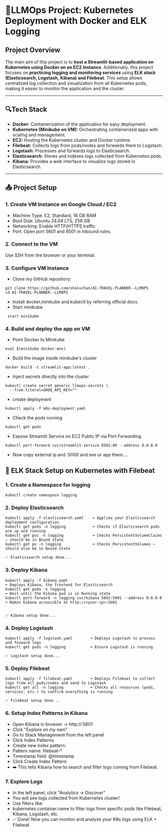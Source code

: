 # 🚀LLMOps Project: Kubernetes Deployment with Docker and ELK Logging

## Project Overview

The main aim of this project is to **host a Streamlit-based application on Kubernetes using Docker on an EC2 instance**. Additionally, this project focuses on **practicing logging and monitoring services** using **ELK stack (Elasticsearch, Logstash, Kibana) and Filebeat**. This setup allows centralized log collection and visualization from all Kubernetes pods, making it easier to monitor the application and the cluster.

---

## 🔍Tech Stack

- **Docker:** Containerization of the application for easy deployment.  
- **Kubernetes (Minikube on VM):** Orchestrating containerized apps with scaling and management.  
- **EC2:** Hosting the Kubernetes cluster and Docker runtime.     
- **Filebeat:** Collects logs from pods/nodes and forwards them to Logstash.
- **Logstash:** Processes and forwards logs to Elasticsearch.  
- **Elasticsearch:** Stores and indexes logs collected from Kubernetes pods.
- **Kibana:** Provides a web interface to visualize logs stored in Elasticsearch.
---

## 📤 Project Setup

### 1. **Create VM Instance on Google Cloud / EC2**
   - Machine Type: E2, Standard, 16 GB RAM  
   - Boot Disk: Ubuntu 24.04 LTS, 256 GB  
   - Networking: Enable HTTP/HTTPS traffic 
   - Port: Open port 5601 and 8501 in inbound rules.
     
### 2. **Connect to the VM**  
   Use SSH from the browser or your terminal.

### 3. **Configure VM Instance**

- Clone my GitHub repository:

```
git clone https://github.com/shaluchan/AI-TRAVEL-PLANNER--LLMOPS
cd AI-TRAVEL-PLANNER--LLMOPS
```
- Install docker,minikube and kubectl by referring official docs.
- Start minikube
```
 start minikube
```
### 4. **Build and deploy the app on VM**

- Point Docker to Minikube
```
eval $(minikube docker-env)
```
- Build the image inside minikube's cluster
```
docker build -t streamlit-app:latest .
```
- Inject secrets directly into the cluster
```
kubectl create secret generic llmops-secrets \
  --from-literal=GROQ_API_KEY=""
```
- create deployment
```
kubectl apply -f k8s-deployment.yaml
```
- Check the pods running
```
kubectl get pods
```
- Expose Streamlit Service on EC2 Public IP via Port Forwarding
```
kubectl port-forward svc/streamlit-service 8501:80 --address 0.0.0.0
```
- Now copy external ip and :5000 and see ur app there....


## 🔄 ELK Stack Setup on Kubernetes with Filebeat 

### 1. Create a Namespace for logging
```
kubectl create namespace logging
```
### 2. Deploy Elasticsearch
```
kubectl apply -f elasticsearch.yaml    ➡️ Applies your Elasticsearch deployment configuration  
kubectl get pods -n logging            ➡️ Checks if Elasticsearch pods are up and running  
kubectl get pvc -n logging             ➡️ Checks PersistentVolumeClaims — should be in Bound state  
kubectl get pv -n logging              ➡️ Checks PersistentVolumes — should also be in Bound state  

✅ Elasticsearch setup done...
```
### 3. Deploy Kibana
```
kubectl apply -f kibana.yaml                                             ➡️ Deploys Kibana, the frontend for Elasticsearch  
kubectl get pods -n logging                                              ➡️ Wait until the Kibana pod is in Running state  
kubectl port-forward -n logging svc/kibana 5601:5601 --address 0.0.0.0   ➡️ Makes Kibana accessible at http://<your-ip>:5601  
                                                        

✅ Kibana setup done...
```
### 4. Deploy Logstash
```
kubectl apply -f logstash.yaml        ➡️ Deploys Logstash to process and forward logs  
kubectl get pods -n logging           ➡️ Ensure Logstash is running  

✅ Logstash setup done...
```
### 5. Deploy Filebeat
```
kubectl apply -f filebeat.yaml        ➡️ Deploys Filebeat to collect logs from all pods/nodes and send to Logstash  
kubectl get all -n logging            ➡️ Checks all resources (pods, services, etc.) to confirm everything is running  

✅ Filebeat setup done...
```
### 6. Setup Index Patterns in Kibana
- Open Kibana in browser → http://<your-ip>:5601
- Click "Explore on my own"
- Go to Stack Management from the left panel
- Click Index Patterns
- Create new index pattern:
- Pattern name: filebeat-*
- Timestamp field: @timestamp
- Click Create Index Pattern
- ➡️ This tells Kibana how to search and filter logs coming from Filebeat.

### 7. Explore Logs
- In the left panel, click "Analytics → Discover"
- You will see logs collected from Kubernetes cluster!
- Use filters like:
- kubernetes.container.name to filter logs from specific pods like Filebeat, Kibana, Logstash, etc.
- ✅ Done! Now you can monitor and analyze your K8s logs using ELK + Filebeat. 

